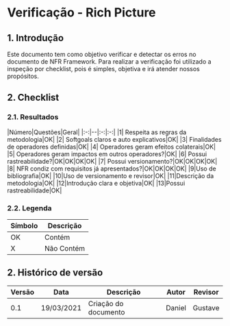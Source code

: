 # Verificação - Rich Picture

## 1. Introdução
Este documento tem como objetivo verificar e detectar os erros no documento de NFR Framework. Para realizar a verificação foi utilizado a inspeção por checklist, pois é simples, objetiva e irá atender nossos propósitos.

## 2. Checklist

### 2.1. Resultados

|Número|Questões|Geral|
|:-:|--|:-:|:-:|
|1| Respeita as regras da metodologia|OK|
|2| Softgoals claros e auto explicativos|OK|
|3| Finalidades de operadores definidas|OK|
|4| Operadores geram efeitos colaterais|OK|
|5| Operadores geram impactos em outros operadores?|OK|
|6| Possui rastreabilidade?|OK|OK|OK|OK|
|7| Possui versionamento?|OK|OK|OK|OK|
|8| NFR condiz com requisitos já apresentados?|OK|OK|OK|OK|
|9|Uso de bibliografia|OK|
|10|Uso de versionamento e revisor|OK|
|11|Descrição da metodologia|OK|
|12|Introdução clara e objetiva|OK|
|13|Possui rastreabilidade|OK| 

### 2.2. Legenda
|Símbolo|Descrição|
|--|--|
|OK|Contém|
|X|Não Contém|

## 2. Histórico de versão

| Versão | Data       | Descrição                                           | Autor          | Revisor        |
| ------ | ---------- | --------------------------------------------------- | -------------- | -------------- |
| 0.1    | 19/03/2021 | Criação do documento                                | Daniel         | Gustave        |
